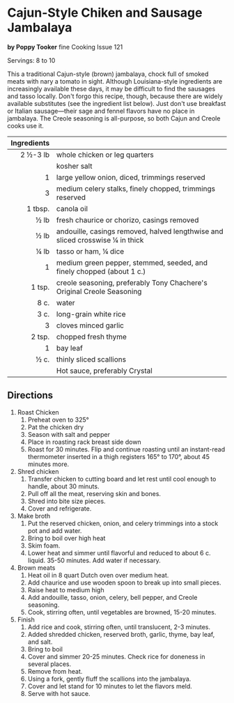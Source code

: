 # Cajun-Style Chiken and Sausage Jambalaya
**by Poppy Tooker** fine Cooking Issue 121

Servings: 8 to 10

This a traditional Cajun-style (brown) jambalaya, chock full of smoked meats with nary a tomato in sight. Although Louisiana-style ingredients are increasingly available these days, it may be difficult to find the sausages and tasso locally. Don't forgo this recipe, though, because there are widely available substitutes (see the ingredient list below). Just don't use breakfast or Italian sausage&mdash;their sage and fennel flavors have no place in jambalaya. The Creole seasoning is all-purpose, so both Cajun and Creole cooks use it.

| Ingredients | |
----:|:----
| 2 &frac12;-3 lb | whole chicken or leg quarters
| | kosher salt
| 1 | large yellow onion, diced, trimmings reserved
| 3 | medium celery stalks, finely chopped, trimmings reserved
| 1 tbsp.| canola oil
|&frac12; lb| fresh chaurice or chorizo, casings removed
|&frac12; lb| andouille, casings removed, halved lengthwise and sliced crosswise &frac14; in thick
|&frac14; lb| tasso or ham, &frac14; dice
|1| medium green pepper, stemmed, seeded, and finely chopped (about 1 c.)
|1 tsp.| creole seasoning, preferably Tony Chachere's Original Creole Seasoning
|8 c.| water
|3 c.| long-grain white rice
| 3| cloves minced garlic
|2 tsp.| chopped fresh thyme
|1| bay leaf
|&frac12; c.| thinly sliced scallions
| | Hot sauce, preferably Crystal

<div style="page-break-after: always;"></div>

## Directions
1. Roast Chicken
   1. Preheat oven to 325&deg;
   2. Pat the chicken dry
   3. Season with salt and pepper
   4. Place in roasting rack breast side down
   5. Roast for 30 minutes. Flip and continue roasting until an instant-read thermometer inserted in a thigh registers 165&deg; to 170&deg;, about 45 minutes more.
2. Shred chicken
   1. Transfer chicken to cutting board and let rest until cool enough to handle, about 30 minuts.
   2. Pull off all the meat, reserving skin and bones.
   3. Shred into bite size pieces.
   4. Cover and refrigerate.
3. Make broth
   1. Put the reserved chicken, onion, and celery trimmings into a stock pot and add water.
   2. Bring to boil over high heat
   3. Skim foam.
   4. Lower heat and simmer until flavorful and reduced to about 6 c. liquid. 35-50 minutes. Add water if necessary.
4. Brown meats
   1. Heat oil in 8 quart Dutch oven over medium heat. 
   2. Add chaurice and use wooden spoon to break up into small pieces.
   3. Raise heat to medium high
   4. Add andouille, tasso, onion, celery, bell pepper, and Creole seasoning.
   5. Cook, stirring often, until vegetables are browned, 15-20 minutes.
5. Finish
   1. Add rice and cook, stirring often, until translucent, 2-3 minutes.
   2. Added shredded chicken, reserved broth, garlic, thyme, bay leaf, and salt.
   3. Bring to boil
   4. Cover and simmer 20-25 minutes. Check rice for doneness in several places.
   5. Remove from heat.
   6. Using a fork, gently fluff the scallions into the jambalaya.
   7. Cover and let stand for 10 minutes to let the flavors meld.
   8. Serve with hot sauce.

